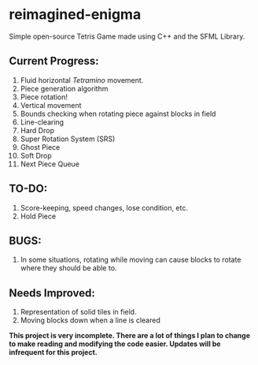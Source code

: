 # reimagined-enigma
Simple open-source Tetris Game made using C++ and the SFML Library.

## Current Progress:
1. Fluid horizontal *Tetramino* movement.
2. Piece generation algorithm
3. Piece rotation!
4. Vertical movement
5. Bounds checking when rotating piece against blocks in field
6. Line-clearing
7. Hard Drop
8. Super Rotation System (SRS)
9. Ghost Piece
10. Soft Drop
11. Next Piece Queue

## TO-DO:
1. Score-keeping, speed changes, lose condition, etc.
2. Hold Piece

## BUGS:
1. In some situations, rotating while moving can cause blocks to rotate where they should be able to.

## Needs Improved:
1. Representation of solid tiles in field.
2. Moving blocks down when a line is cleared

**This project is very incomplete. There are a lot of things I plan to change to make reading and modifying the code easier.
Updates will be infrequent for this project.**
